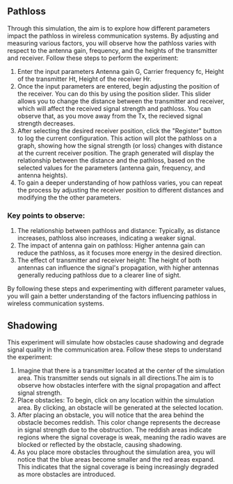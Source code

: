 ## Pathloss
Through this simulation, the aim is to explore how different parameters impact the pathloss in wireless communication systems. By adjusting and measuring various factors, you will observe how the pathloss varies with respect to the antenna gain, frequency, and the heights of the transmitter and receiver. Follow these steps to perform the experiment:
   1) Enter the input parameters Antenna gain G, Carrier frequency fc, Height of the transmitter Ht, Height of the receiver Hr.
   2) Once the input parameters are entered, begin adjusting the position of the receiver. You can do this by using the position slider. This slider allows you to change the distance between the transmitter and receiver, which will affect the received signal strength and pathloss. You can observe that,  as you move away from the Tx, the recieved signal strength decreases.
   3) After selecting the desired receiver position, click the "Register" button to log the current configuration. This action will plot the pathloss on a graph, showing how the signal strength (or loss) changes with distance at the current receiver position. The graph generated will display the relationship between the distance and the pathloss, based on the selected values for the parameters (antenna gain, frequency, and antenna heights).
  4) To gain a deeper understanding of how pathloss varies, you can repeat the process by adjusting the receiver position to different distances and modifying the the other parameters.


### Key points to observe:
  1) The relationship between pathloss and distance: Typically, as distance increases, pathloss also increases, indicating a weaker signal.
  2) The impact of antenna gain on pathloss: Higher antenna gain can reduce the pathloss, as it focuses more energy in the desired direction.
  3) The effect of transmitter and receiver height: The height of both antennas can influence the signal's propagation, with higher antennas generally reducing  pathloss due to a clearer line of sight.


By following these steps and experimenting with different parameter values, you will gain a better understanding of the factors influencing pathloss in wireless communication systems.

## Shadowing
This experiment will simulate how obstacles cause shadowing and degrade signal quality in the communication area. Follow these steps to understand the experiment:
  1) Imagine that there is a transmitter located at the center of the simulation area. This transmitter sends out signals in all directions.The aim is to observe how obstacles interfere with the signal propagation and affect signal strength.
  2) Place obstacles: To begin, click on any location within the simulation area. By clicking, an obstacle will be generated at the selected location.
  3) After placing an obstacle, you will notice that the area behind the obstacle becomes reddish. This color change represents the decrease in signal strength due to the obstruction. The reddish areas indicate regions where the signal coverage is weak, meaning the radio waves are blocked or reflected by the obstacle, causing shadowing.
  4) As you place more obstacles throughout the simulation area, you will notice that the blue areas become smaller and the red areas expand. This indicates that the signal coverage is being increasingly degraded as more obstacles are introduced.
